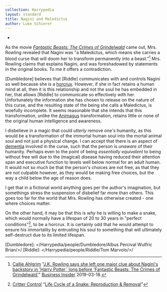 ```yaml
---
collection: Harrypedia
layout: standard
title: Nagini and Maledictus
author: Luke Schierer
---
```


-

As the movie _[Fantastic Beasts: The Crimes of Grindelwald]_ came out, Mrs. Rowling revealed that Nagini was "a Maledictus, which means she carries a blood curse that will doom her to transform permanently into a beast."[^240326-2] Mrs. Rowling claims that explains Nagini, and was foreshadowed by statements in the original books. To me it offers a contradiction.

[Dumbledore] believes that [Riddle] communicates with and controls Nagini so well because she is a [horcrux]. However, if she in fact retains a human mind
at all, then it is this relationship and not the soul he has embedded in her, that allows [Riddle] to communicate so effectively with her. Unfortunately the information she has chosen to release on the nature of this curse, and the resulting state of the being she calls a Maledictus, is woefully incomplete. It seems reasonable that she intends that this transformation, unlike the [Animagus] transformation, retains little or none of the original human intelligence and awareness.

I disbelieve in a magic that could _utterly_ remove one's humanity, as this would be a transformation of the immortal human soul into the mortal animal soul and not just a physical change. I can accept that there is an aspect of [dementia] involved in the curse, such that the person is _unaware_ of their humanity. Perhaps even to the point of being _essentially equivalent_ to being without free will due to the (magical) disease having reduced their attention span and executive function to levels well below normal for an adult human. It would not so much be that the person's choices are not free, as that they are not culpable however, as they would be making free choices, but the way a child below the age of reason does.

I get that in a fictional world anything goes per the author's imagination, but somethings stress the suspension of disbelief far more than others. This goes too far for the world that Mrs. Rowling has otherwise created - one where choices matter.

On the other hand, it may be that this is _why_ he is willing to make a snake, which would normally have a lifespan of 20 to 30 years in "perfect conditions"[^240326-3], to be a horcrux. It is certainly odd that he would attempt to ensure his immortality by entrusting his soul to something that will ultimately self-destruct due to its limited lifespan.

[dementia]: https://www.cdc.gov/aging/dementia/
[Animagus]: /Harrypedia/magic//
[horcrux]: /Harrypedia/magic/dark/Horcruxes//
[Dumbledore]: </Harrypedia/people/Dumbledore/Albus Percival Wulfric Brian/>/
[Riddle]: </Harrypedia/people/Riddle/Tom Marvolo/>/

[^240326-2]:
    [Callie Ahlgrim](https://www.businessinsider.com/author/callie-ahlgrim)
    "[J.K. Rowling says she left one major clue about Nagini's backstory in 'Harry Potter,' long before 'Fantastic Beasts: The Crimes of Grindelwald'](https://www.businessinsider.com/jk-rowling-hints-about-nagini-origin-in-harry-potter-2019-3)"
    [Business Insider](https://www.businessinsider.com/) 2019-03-18.

    [Fantastic Beasts: The Crimes of Grindelwald]: https://www.librarything.com/work/21740108

    [^240326-3]:
        [Critter Control](https://www.crittercontrol.com/)
        "[Life Cycle of a Snake: Reproduction & Removal](https://www.crittercontrol.com/wildlife/snakes/snake-life-cycle)"
